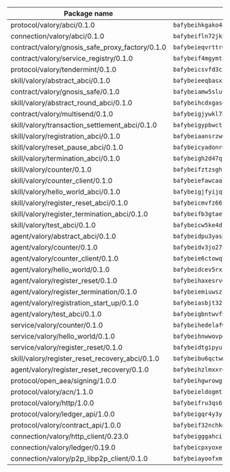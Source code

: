 | Package name                                                  | Package hash                                                  |
| ------------------------------------------------------------- | ------------------------------------------------------------- |
| protocol/valory/abci/0.1.0                                    | `bafybeihkgako44fzgurcv4hgbems4ptdtosae4lopnnr75eczb6kx3x2lm` |
| connection/valory/abci/0.1.0                                  | `bafybeifln72jkbha5xtkafjj4swrwrktck4ziwk6j7plmzecskhlyamgu4` |
| contract/valory/gnosis_safe_proxy_factory/0.1.0               | `bafybeieqvrttr6fiidrzab5t2toyewixqg7oayvdo64sidi33ouro5ixdu` |
| contract/valory/service_registry/0.1.0                        | `bafybeif4mgymtachjdhyzemxp7oj2i7itusjvrsxw7cheuvhtypizutu5e` |
| protocol/valory/tendermint/0.1.0                              | `bafybeicsvfd3cioe66tbcjc3sbprfhfeotwprliosqvvon5iccov4kflni` |
| skill/valory/abstract_abci/0.1.0                              | `bafybeieeqbasxxghxaj7xffnto7ybegom2kl4y544cskysowmjcjd3szhe` |
| contract/valory/gnosis_safe/0.1.0                             | `bafybeiamw5sluyueflxsvzukmayctl3ijc76fx5twstwnc7ons6lw2goa4` |
| skill/valory/abstract_round_abci/0.1.0                        | `bafybeihcdxgasei4ohav2nrykrj5q35rhxpqlojjpmm3j4d3khy6xbugvy` |
| contract/valory/multisend/0.1.0                               | `bafybeigjywkl7hydjsrkogob3xebj2ifhqwmfhhxoeyrndzhhxi5u6amey` |
| skill/valory/transaction_settlement_abci/0.1.0                | `bafybeigypbwctjxsezr6ii4khbh3vjnvnq6rgy2rwvknlrwtclzdx4g5ki` |
| skill/valory/registration_abci/0.1.0                          | `bafybeiaansrzw67pirc3ntwvxzjscvhocilcygeqi23l6nwcn3ktitulsa` |
| skill/valory/reset_pause_abci/0.1.0                           | `bafybeicyadonrquidtb6f7nj33ycvxu5vonqqj3sra2o7kcuwssztagqo4` |
| skill/valory/termination_abci/0.1.0                           | `bafybeigh2d47qjuwlrjpaz2kkmlv5esmwzvmpkkqbrc46hopq4ecqetjju` |
| skill/valory/counter/0.1.0                                    | `bafybeifztzsghrjs5ftg2rm5bokophqmyy66t5fahxyajqdshpv3gjqepm` |
| skill/valory/counter_client/0.1.0                             | `bafybeiefawcaaiy4matry7m53k36kqy4uadtmtpuulatnt5afkezx6napa` |
| skill/valory/hello_world_abci/0.1.0                           | `bafybeigjfyijqh3qqpz4fzoujguezlihkn2hgjro72c5pvdf6vcypsx75y` |
| skill/valory/register_reset_abci/0.1.0                        | `bafybeicmvfz66suugitwuzf47gvpubltfky26kff5dhredpyp4qkafo4fe` |
| skill/valory/register_termination_abci/0.1.0                  | `bafybeifb3gtaevi5w2kbbatohajgai2pvnixbb2bakqw6owniegz5nretq` |
| skill/valory/test_abci/0.1.0                                  | `bafybeicw5ke4d7jubylheb75uuxayitvwwfmi5b5ilwwsstlgfflgksnpi` |
| agent/valory/abstract_abci/0.1.0                              | `bafybeidpu3yasppuslivbpojrs56zlvbjmjeo6n2orz6mruole4t3xsdyy` |
| agent/valory/counter/0.1.0                                    | `bafybeidv3jo2752c5yuyulezcxehegej5tg6u5h64s4uqmfjf6uhuegxrm` |
| agent/valory/counter_client/0.1.0                             | `bafybeie6ctowq77ypiepr4esp4hdaes3mvmumhskbopqusfryxuuks7haa` |
| agent/valory/hello_world/0.1.0                                | `bafybeidcev5rxxk7f5dazda4aevghy7sephec2zt4qlmmpejgzibd53atm` |
| agent/valory/register_reset/0.1.0                             | `bafybeihaxesrv6iz4hcd5u66qu25pggxugx4g3j4xuhcymukjjio4kdyj4` |
| agent/valory/register_termination/0.1.0                       | `bafybeiemiuwsz7wvpynizqf7xvpnkg37addokeksjmxqudexeihoanl4rm` |
| agent/valory/registration_start_up/0.1.0                      | `bafybeiasbjt32ivxaawgygl2jb3476i3iwdhyoawskgjxuqchu25oed5mu` |
| agent/valory/test_abci/0.1.0                                  | `bafybeigbntwvfheymu74kykm7e2yjzow4q43coobcmgmikozg5iifccu5a` |
| service/valory/counter/0.1.0                                  | `bafybeihedelafw4egybbpr766bztpu3waggbeyuxoe3j6zfw5w24opxmmq` |
| service/valory/hello_world/0.1.0                              | `bafybeihnwwovpgt7dgbj3zeakrllns26o4jeipz5iv3zuqr7zcydjnr7hu` |
| service/valory/register_reset/0.1.0                           | `bafybeidtgipyuldg6fifsl3hrka5dghyyy4y3zczhsrsnzrmovzhcilaiy` |
| skill/valory/register_reset_recovery_abci/0.1.0               | `bafybeibu6qctwmjqstq3m34zbnzvrinem4g5mix53tpgywus32vlwbipme` |
| agent/valory/register_reset_recovery/0.1.0                    | `bafybeihzlmxxre5zkveansxy73rdy5bfptued4rpoilfn6nxdjqiqkw37e` |
| protocol/open_aea/signing/1.0.0                               | `bafybeihgwrowgtegpe4ixe3iy5jx65u7pxebl5btrkywzmx7g52gjtbnpi` |
| protocol/valory/acn/1.1.0                                     | `bafybeieldogmtf3m4jdsvt4vvyay3jh54rjn3deasymfw43vz3o42vigmq` |
| protocol/valory/http/1.0.0                                    | `bafybeifru3qs6udfzprax7jxktbsuzn7immfvi3scgfspifq3zdxwkgvnm` |
| protocol/valory/ledger_api/1.0.0                              | `bafybeigqr4y3ykz3iulrcoqmji7hy3dxaoy7zmyyzff4ivpbubcpwdknai` |
| protocol/valory/contract_api/1.0.0                            | `bafybeif32nchkgn6yet7e5gt4auhf7lsahxnj4t36kxbw55p3gi7qpeuxq` |
| connection/valory/http_client/0.23.0                          | `bafybeigggahci7hq6tr3tyueatgkvgn73y4b3av2vk7vtr7jkeuwsqcteq` |
| connection/valory/ledger/0.19.0                               | `bafybeicpxyoxez7lperltamvikxu6vzk2lhqakbivce4nzywyzoqbxoogm` |
| connection/valory/p2p_libp2p_client/0.1.0                     | `bafybeiayoofxmj6z3pasn2akqj3udgq2ta2ar6mv6zoehstul2btvv3gqa` |
